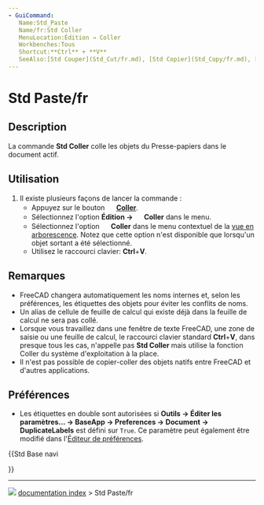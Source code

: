 ```yaml
---
- GuiCommand:
   Name:Std_Paste
   Name/fr:Std Coller
   MenuLocation:Édition → Coller
   Workbenches:Tous
   Shortcut:**Ctrl** + **V**
   SeeAlso:[Std Couper](Std_Cut/fr.md), [Std Copier](Std_Copy/fr.md), [Std Dupliquer une sélection](Std_DuplicateSelection/fr.md)
---
```


# Std Paste/fr

## Description

La commande **Std Coller** colle les objets du Presse-papiers dans le document actif.



## Utilisation

1.  Il existe plusieurs façons de lancer la commande :
    -   Appuyez sur le bouton **<img src="images/Std_Paste.svg" width=16px> [Coller](Std_Paste/fr.md)**.
    -   Sélectionnez l\'option **Édition → <img src="images/Std_Paste.svg" width=16px> Coller** dans le menu.
    -   Sélectionnez l\'option **<img src="images/Std_Paste.svg" width=16px> Coller** dans le menu contextuel de la [vue en arborescence](Tree_view/fr.md). Notez que cette option n\'est disponible que lorsqu\'un objet sortant a été sélectionné.
    -   Utilisez le raccourci clavier: **Ctrl**+**V**.



## Remarques

-   FreeCAD changera automatiquement les noms internes et, selon les préférences, les étiquettes des objets pour éviter les conflits de noms.
-   Un alias de cellule de feuille de calcul qui existe déjà dans la feuille de calcul ne sera pas collé.
-   Lorsque vous travaillez dans une fenêtre de texte FreeCAD, une zone de saisie ou une feuille de calcul, le raccourci clavier standard **Ctrl**+**V**, dans presque tous les cas, n\'appelle pas **Std Coller** mais utilise la fonction Coller du système d\'exploitation à la place.
-   Il n\'est pas possible de copier-coller des objets natifs entre FreeCAD et d\'autres applications.



## Préférences

-   Les étiquettes en double sont autorisées si **Outils → Éditer les paramètres... → BaseApp → Preferences → Document → DuplicateLabels** est défini sur `True`. Ce paramètre peut également être modifié dans l\'[Éditeur de préférences](Preferences_Editor/fr#Document.md).





{{Std Base navi

}}



---
![](images/Button_right.svg) [documentation index](../README.md) > Std Paste/fr
